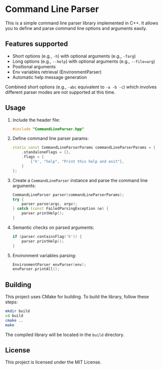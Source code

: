 # Command Line Parser

This is a simple command line parser library implemented in C++. It allows you to define and parse command line options and arguments easily.

## Features supported

- Short options (e.g., `-h`) with optional arguments (e.g., `-farg`)
- Long options (e.g., `--help`) with optional arguments (e.g., `--file=arg`)
- Positional arguments
- Env variables retrieval (EnvironmentParser)
- Automatic help message generation

Combined short options (e.g., `-abc` equivalent to `-a -b -c`) which involves different parser modes are not supported at this time.

## Usage

1. Include the header file:
   ```cpp
   #include "CommandLineParser.hpp"
   ```
2. Define command line parser params:
    ```cpp
    static const CommandLineParserParams commandLineParserParams = {
        .standaloneFlags = {},
        .flags = {
            {'h', "help", "Print this help and exit"},
        }
    };
    ```
3. Create a `CommandLineParser` instance and parse the command line arguments:
    ```cpp
    CommandLineParser parser(commandLineParserParams);
    try {
        parser.parse(argc, argv);
    } catch (const FailedParsingException &e) {
        parser.printHelp();
    }
4. Semantic checks on parsed arguments:
    ```cpp
    if (parser.containsFlag('h')) {
        parser.printHelp();
    }
    ```
5. Environment variables parsing:
    ```cpp
    EnvironmentParser envParser(env);
    envParser.printAll();
    ```

## Building

This project uses CMake for building. To build the library, follow these steps:
```bash
mkdir build
cd build
cmake ..
make
```
The compiled library will be located in the `build` directory.

## License

This project is licensed under the MIT License.
